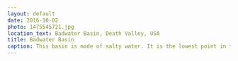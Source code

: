 ```yaml
---
layout: default
date: 2016-10-02
photo: 1475545721.jpg
location_text: Badwater Basin, Death Valley, USA
title: Badwater Basin
caption: This basin is made of salty water. It is the lowest point in the USA as it is at 85.5 meters below sea level.
---
```

